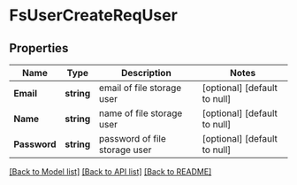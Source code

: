 # FsUserCreateReqUser

## Properties
Name | Type | Description | Notes
------------ | ------------- | ------------- | -------------
**Email** | **string** | email of file storage user | [optional] [default to null]
**Name** | **string** | name of file storage user | [optional] [default to null]
**Password** | **string** | password of file storage user | [optional] [default to null]

[[Back to Model list]](../README.md#documentation-for-models) [[Back to API list]](../README.md#documentation-for-api-endpoints) [[Back to README]](../README.md)


